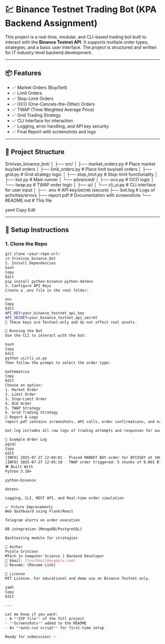 # 💹 Binance Testnet Trading Bot (KPA Backend Assignment)

This project is a real-time, modular, and CLI-based trading bot built to interact with the **Binance Testnet API**. It supports multiple order types, strategies, and a basic user interface. The project is structured and written for IT industry-level backend development.

---

## 📦 Features

- ✅ Market Orders (Buy/Sell)
- ✅ Limit Orders
- ✅ Stop-Limit Orders
- ✅ OCO (One-Cancels-the-Other) Orders
- ✅ TWAP (Time Weighted Average Price)
- ✅ Grid Trading Strategy
- ✅ CLI Interface for interaction
- ✅ Logging, error handling, and API key security
- ✅ Final Report with screenshots and logs

---

## 🧠 Project Structure

Srinivas_binance_bot/
│
├── src/
│ ├── market_orders.py # Place market buy/sell orders
│ ├── limit_orders.py # Place limit buy/sell orders
│ ├── grid.py # Grid strategy logic
│ ├── stop_limit.py # Stop-limit functionality
│ ├── bot.py # Main runner
│ └── advanced/
│ ├── oco.py # OCO logic
│ └── twap.py # TWAP order logic
│
├── ui/
│ └── cli_ui.py # CLI interface for user input
│
├── .env # API key/secret (secure)
├── bot.log # Logs of activities/errors
├── report.pdf # Documentation with screenshots
└── README.md # This file

yaml
Copy
Edit

---

## 🔐 Setup Instructions

### 1. Clone the Repo
```bash
git clone <your-repo-url>
cd Srinivas_binance_bot
2. Install Dependencies
bash
Copy
Edit
pip install python-binance python-dotenv
3. Configure API Keys
Create a .env file in the root folder:

env
Copy
Edit
API_KEY=your_binance_testnet_api_key
API_SECRET=your_binance_testnet_api_secret
🔐 These keys are Testnet-only and do not affect real assets.

🚀 Running the Bot
Use the CLI to interact with the bot:

bash
Copy
Edit
python ui/cli_ui.py
Then follow the prompt to select the order type:

mathematica
Copy
Edit
Choose an option:
1. Market Order
2. Limit Order
3. Stop-Limit Order
4. OCO Order
5. TWAP Strategy
6. Grid Trading Strategy
📸 Report & Logs
report.pdf contains screenshots, API calls, order confirmations, and error handling examples.

bot.log includes all raw logs of trading attempts and responses for audit.

📘 Example Order Log
pgsql
Copy
Edit
[INFO] 2025-07-27 12:04:01 - Placed MARKET BUY order for BTCUSDT at 100.00 USDT
[INFO] 2025-07-27 12:05:10 - TWAP order triggered: 5 chunks of 0.001 BTC every 5s
🛠️ Built With
Python 3.10+

python-binance

dotenv

Logging, CLI, REST API, and Real-time order simulation

📈 Future Improvements
Web dashboard using Flask/React

Telegram alerts on order execution

DB integration (MongoDB/PostgreSQL)

Backtesting module for strategies

👤 Author
Pujala Srinivas
MTech in Computer Science | Backend Developer
📧 Email: [YourEmail@example.com]
📎 Resume: [Resume Link]

📜 License
MIT License. For educational and demo use on Binance Testnet only.

yaml
Copy
Edit

---

Let me know if you want:
- A **ZIP file** of the full project
- **Screenshots** added to the README
- An **auto-run script** for first-time setup

Ready for submission! ✅